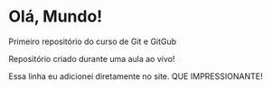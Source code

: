 # Olá, Mundo!
 Primeiro repositório do curso de Git e GitGub

 Repositório criado durante uma aula ao vivo!
 
 Essa linha eu adicionei diretamente no site. QUE IMPRESSIONANTE!
